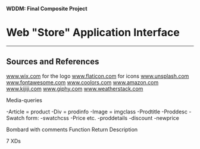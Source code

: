 **WDDM: Final Composite Project**
# Web "Store" Application Interface

---

## Sources and References

www.wix.com for the logo
www.flaticon.com for icons
www.unsplash.com
www.fontawesome.com
www.coolors.com
www.amazon.com
www.kijiji.com
www.giphy.com
www.weatherstack.com


Media-queries

-Article = product
-Div = prodinfo
	-Image = imgclass
	-Prodtitle
	-Proddesc 
-Swatch form:
	-swatchcss
-Price etc.
	-proddetails
	-discount
	-newprice


Bombard with comments
	Function
	Return
	Description

7 XDs